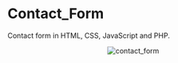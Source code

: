 # Contact_Form
Contact form in HTML, CSS, JavaScript and PHP.
<div align='center'>
  <img src="https://user-images.githubusercontent.com/87717065/235242976-444316ac-b5cd-42ca-95d8-873142d60a55.png" alt="contact_form">
</div>
